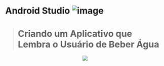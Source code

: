 # Android Studio ![image](https://user-images.githubusercontent.com/79487813/144340368-bf30f8b0-287b-4399-8ebe-629b285a49f6.png)
 
> <h1>Criando um Aplicativo que Lembra o Usuário de Beber Água</h1>


<p align="center">
<img src="https://user-images.githubusercontent.com/79487813/144345593-10ed5a88-97f3-46f6-be53-d364fadf414d.png"/>
</P>
